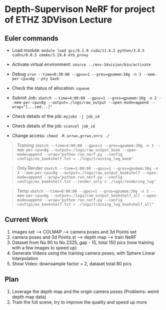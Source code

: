 # Depth-Supervison NeRF for project of ETHZ 3DVison Lecture

## Euler commands
* Load module: `module load gcc/8.2.0 cuda/11.6.2 python/3.8.5 cudnn/8.0.5 cmake/3.19.8 eth_proxy`

* Activate virtual environment: `source ../env-3dvision/bin/activate`

* Debug `srun --time=0:30:00 --gpus=1 --gres=gpumem:16g -n 3 --mem-per-cpu=8g --pty bash`
* Check the status of allocation: `squeue`

* Submit Job: `sbatch --time=4:00:00 --gpus=1 --gres=gpumem:16g -n 2 --mem-per-cpu=8g --output=./logs/raw_output --open-mode=append --wrap="[...cmd...]"`
* Check details of the job: `myjobs -j job_id`
* Check details of the job: `scancel job_id`

* Change access: `chmod -R u+rwx,g+rwx,o+rx ./`

> Training `sbatch --time=4:00:00 --gpus=1 --gres=gpumem:20g -n 3 --mem-per-cpu=8g --output=./logs/raw_output_book --open-mode=append --wrap="python run_nerf.py --config configs/ex_bookshelf.txt > ./logs/training_log_book"`

> Only Render `sbatch --time=1:00:00 --gpus=1 --gres=gpumem:30g -n 3 --mem-per-cpu=8g --output=./logs/raw_output_bookshelf --open-mode=append --wrap="python run_nerf.py --config configs/ex_bookshelf.txt --render_only > ./logs/rendering_log"`

> Temp `sbatch --time=8:00:00 --gpus=1 --gres=gpumem:20g -n 3 --mem-per-cpu=8g --output=./logs/raw_output_bookshelf_all --open-mode=append --wrap="python run_nerf.py --config configs/ex_bookshelf.txt > ./logs/training_log_bookshelf_all"`

## Current Work

1. Images set --> COLMAP --> camera poses and 3d Points set
2. camera poses and 3d Points st --> depth map --> train NeRF
3. Dataset from No.90 to No.2325, gap - 15, total 150 pics (now training with a few images to speed up)
4. Generate Videos using the training camera poses, with Sphere Linear Interpolation
5. Show Video: downsample factor = 2, dataset total 80 pics

## Plan

1. Leverage the depth map and the origin camera poses (Problems: weird depth map data)
2. Train the full scene, try to improve the quality and speed up more


